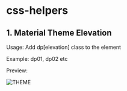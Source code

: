 # css-helpers

## 1. Material Theme Elevation
Usage: Add dp[elevation] class to the element

Example: dp01, dp02 etc

Preview:

![THEME](https://user-images.githubusercontent.com/46858748/125393507-b46c7000-e3c5-11eb-80b4-486e4cd7189b.PNG)
